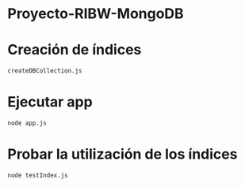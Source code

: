 # Proyecto-RIBW-MongoDB

# Creación de índices
    createDBCollection.js

# Ejecutar app
    node app.js

# Probar la utilización de los índices
    node testIndex.js